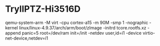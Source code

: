 # TryllPTZ-Hi3516D

qemu-system-arm -M virt -cpu cortex-a15 -m 90M -smp 1 -nographic -kernel linux/linux-4.9.37/arch/arm/boot/zImage -initrd tcore.rootfs.xz -append panic=5 root=/dev/ram init=/init -netdev user,id=i1 -device virtio-net-device,netdev=i1


